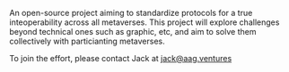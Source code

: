 An open-source project aiming to standardize protocols for a true inteoperability across all metaverses. This project will explore challenges beyond technical ones such as graphic, etc, and aim to solve them collectively with particianting metaverses.

To join the effort, please contact Jack at jack@aag.ventures
